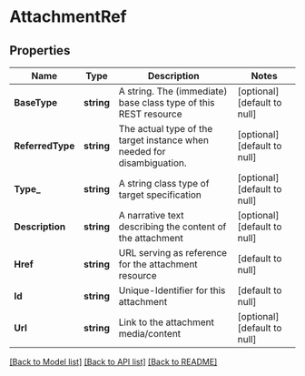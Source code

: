 # AttachmentRef

## Properties
Name | Type | Description | Notes
------------ | ------------- | ------------- | -------------
**BaseType** | **string** | A string. The (immediate) base class type of this REST resource | [optional] [default to null]
**ReferredType** | **string** | The actual type of the target instance when needed for disambiguation. | [optional] [default to null]
**Type_** | **string** | A string class type of target specification | [optional] [default to null]
**Description** | **string** | A narrative text describing the content of the attachment | [optional] [default to null]
**Href** | **string** | URL serving as reference for the attachment resource | [default to null]
**Id** | **string** | Unique-Identifier for this attachment | [default to null]
**Url** | **string** | Link to the attachment media/content | [optional] [default to null]

[[Back to Model list]](../README.md#documentation-for-models) [[Back to API list]](../README.md#documentation-for-api-endpoints) [[Back to README]](../README.md)


